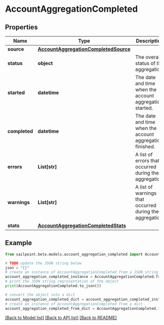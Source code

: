 # AccountAggregationCompleted


## Properties

Name | Type | Description | Notes
------------ | ------------- | ------------- | -------------
**source** | [**AccountAggregationCompletedSource**](AccountAggregationCompletedSource.md) |  | 
**status** | **object** | The overall status of the aggregation. | 
**started** | **datetime** | The date and time when the account aggregation started. | 
**completed** | **datetime** | The date and time when the account aggregation finished. | 
**errors** | **List[str]** | A list of errors that occurred during the aggregation. | 
**warnings** | **List[str]** | A list of warnings that occurred during the aggregation. | 
**stats** | [**AccountAggregationCompletedStats**](AccountAggregationCompletedStats.md) |  | 

## Example

```python
from sailpoint.beta.models.account_aggregation_completed import AccountAggregationCompleted

# TODO update the JSON string below
json = "{}"
# create an instance of AccountAggregationCompleted from a JSON string
account_aggregation_completed_instance = AccountAggregationCompleted.from_json(json)
# print the JSON string representation of the object
print(AccountAggregationCompleted.to_json())

# convert the object into a dict
account_aggregation_completed_dict = account_aggregation_completed_instance.to_dict()
# create an instance of AccountAggregationCompleted from a dict
account_aggregation_completed_from_dict = AccountAggregationCompleted.from_dict(account_aggregation_completed_dict)
```
[[Back to Model list]](../README.md#documentation-for-models) [[Back to API list]](../README.md#documentation-for-api-endpoints) [[Back to README]](../README.md)


